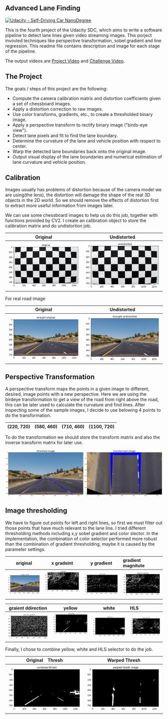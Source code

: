 ## Advanced Lane Finding
[![Udacity - Self-Driving Car NanoDegree](https://s3.amazonaws.com/udacity-sdc/github/shield-carnd.svg)](http://www.udacity.com/drive)


This is the fourth project of the Udacity SDC, which aims to write a software pipeline to detect lane lines given video streaming images. This porject invovled techniques like perspective transformation, sobel gradient and line regression. This readme file contains description and image for each stage of the pipeline.


The output videos are [Project Video](https://youtu.be/0V2vCmKacds) and [Challenge Video](https://youtu.be/wu3_AppdVoY).

The Project
---

The goals / steps of this project are the following:

* Compute the camera calibration matrix and distortion coefficients given a set of chessboard images.
* Apply a distortion correction to raw images.
* Use color transforms, gradients, etc., to create a thresholded binary image.
* Apply a perspective transform to rectify binary image ("birds-eye view").
* Detect lane pixels and fit to find the lane boundary.
* Determine the curvature of the lane and vehicle position with respect to center.
* Warp the detected lane boundaries back onto the original image.
* Output visual display of the lane boundaries and numerical estimation of lane curvature and vehicle position.

## Calibration
Images usually has problems of distortion because of the camera model we are using(the lens), the distortion will damage the shape of the real 3D objects in the 2D world. So we should remove the effects of distortion first to extract more useful information from images later.

We can use some chessboard images to help us do this job, together with functions provided by CV2. I create an calibration object to store the calibration matrix and do undistortion job.

Original                      |  Undistorted
:----------------------------:|:------------------------------:
![Original](output_images/original_grid.png)| ![Undistorted](output_images/undistorted_grid.png)

For real road image

Original                      |  Undistorted
:----------------------------:|:------------------------------:
![Original](output_images/straight_original.png)| ![Undistorted](output_images/straint_undistorted.png) 

## Perspective Transformation


A perspective transform maps the points in a given image to different, desired, image points with a new perspective. Here we are using the birdeye transformation to get a view of the road from right above the road, this can be later used to calculate the curvature and find lines. 
After inspecting some of the sample images, I decide to use belowing 4 points to do the transformation.


(220, 720) | (580, 460)| (710, 460) |(1100, 720)
:---------:|:---------:|:----------:|:---------:

To do the transformation we should store the transform matrix and also the inverse transform matrix for later use.

![perspective transformation](output_images/perspective.png)






## Image thresholding
We have to figure out points for left and right lines, so first we must filter out those points that have much relevant to the lane line. I tried different thresholding methods including x,y sobel gradient and color slector. In the implementation, the combination of color selector performed more robust than the combination of gradient thresholding, maybe it is caused by the parameter settings.

original |x gradeint |  y gradient | gradient magnitute | 
:----------------------------:|:------------------------------:|:------------------:|:---------------|
![Original](output_images/straight_original.png)| ![xgradient](output_images/xgrad.png)  | ![ygradeint](output_images/ygrad.png) | ![maginitute](output_images/gradmag.png)




graient ddirection |yellow  |  white | HLS | 
:----------------------------:|:------------------------------:|:------------------:|:---------------|
![Original](output_images/graddir.png)| ![xgradient](output_images/yellow.png)  | ![ygradeint](output_images/white.png) | ![maginitute](output_images/HLS.png)


Finally, I chose  to combine yellow, white and HLS selector to do the job.

Original    Thresh |  Warped Thresh
:----------------------------:|:------------------------------:
![Original](output_images/combined.png)| ![Undistorted](output_images/warped.png) 
